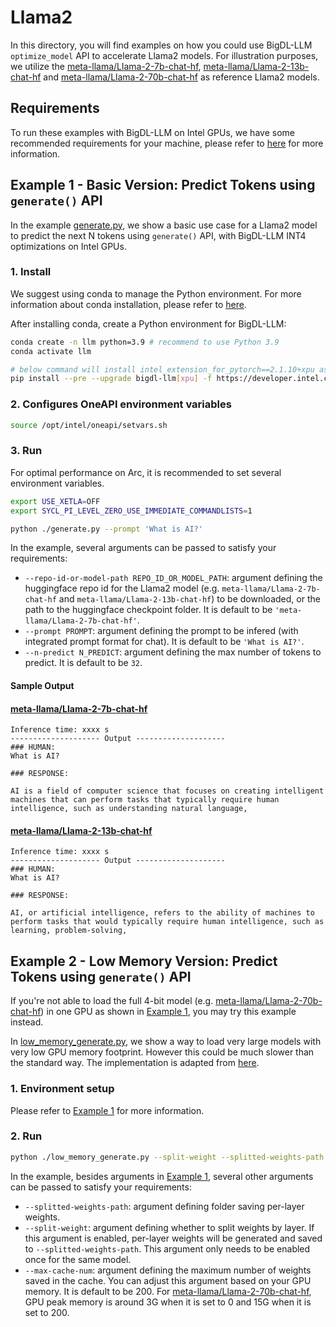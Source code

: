 # Llama2
In this directory, you will find examples on how you could use BigDL-LLM `optimize_model` API to accelerate Llama2 models. For illustration purposes, we utilize the [meta-llama/Llama-2-7b-chat-hf](https://huggingface.co/meta-llama/Llama-2-7b-chat-hf), [meta-llama/Llama-2-13b-chat-hf](https://huggingface.co/meta-llama/Llama-2-13b-chat-hf) and [meta-llama/Llama-2-70b-chat-hf](https://huggingface.co/meta-llama/Llama-2-70b-chat-hf) as reference Llama2 models.

## Requirements
To run these examples with BigDL-LLM on Intel GPUs, we have some recommended requirements for your machine, please refer to [here](../../../README.md#requirements) for more information.

## Example 1 - Basic Version: Predict Tokens using `generate()` API
In the example [generate.py](./generate.py), we show a basic use case for a Llama2 model to predict the next N tokens using `generate()` API, with BigDL-LLM INT4 optimizations on Intel GPUs.
### 1. Install
We suggest using conda to manage the Python environment. For more information about conda installation, please refer to [here](https://docs.conda.io/en/latest/miniconda.html#).

After installing conda, create a Python environment for BigDL-LLM:
```bash
conda create -n llm python=3.9 # recommend to use Python 3.9
conda activate llm

# below command will install intel_extension_for_pytorch==2.1.10+xpu as default
pip install --pre --upgrade bigdl-llm[xpu] -f https://developer.intel.com/ipex-whl-stable-xpu
```

### 2. Configures OneAPI environment variables
```bash
source /opt/intel/oneapi/setvars.sh
```

### 3. Run

For optimal performance on Arc, it is recommended to set several environment variables.

```bash
export USE_XETLA=OFF
export SYCL_PI_LEVEL_ZERO_USE_IMMEDIATE_COMMANDLISTS=1
```

```bash
python ./generate.py --prompt 'What is AI?'
```

In the example, several arguments can be passed to satisfy your requirements:

- `--repo-id-or-model-path REPO_ID_OR_MODEL_PATH`: argument defining the huggingface repo id for the Llama2 model (e.g. `meta-llama/Llama-2-7b-chat-hf` and `meta-llama/Llama-2-13b-chat-hf`) to be downloaded, or the path to the huggingface checkpoint folder. It is default to be `'meta-llama/Llama-2-7b-chat-hf'`.
- `--prompt PROMPT`: argument defining the prompt to be infered (with integrated prompt format for chat). It is default to be `'What is AI?'`.
- `--n-predict N_PREDICT`: argument defining the max number of tokens to predict. It is default to be `32`.

#### Sample Output
#### [meta-llama/Llama-2-7b-chat-hf](https://huggingface.co/meta-llama/Llama-2-7b-chat-hf)
```log
Inference time: xxxx s
-------------------- Output --------------------
### HUMAN:
What is AI?

### RESPONSE:

AI is a field of computer science that focuses on creating intelligent machines that can perform tasks that typically require human intelligence, such as understanding natural language,
```

#### [meta-llama/Llama-2-13b-chat-hf](https://huggingface.co/meta-llama/Llama-2-13b-chat-hf)
```log
Inference time: xxxx s
-------------------- Output --------------------
### HUMAN:
What is AI?

### RESPONSE:

AI, or artificial intelligence, refers to the ability of machines to perform tasks that would typically require human intelligence, such as learning, problem-solving,
```

## Example 2 - Low Memory Version: Predict Tokens using `generate()` API

If you're not able to load the full 4-bit model (e.g. [meta-llama/Llama-2-70b-chat-hf](https://huggingface.co/meta-llama/Llama-2-70b-chat-hf)) in one GPU as shown in [Example 1](#example-1---basic-version-predict-tokens-using-generate-api), you may try this example instead.

In [low_memory_generate.py](./low_memory_generate.py), we show a way to load very large models with very low GPU memory footprint. However this could be much slower than the standard way. The implementation is adapted from [here](https://www.kaggle.com/code/simjeg/platypus2-70b-without-wikipedia-rag).

### 1. Environment setup
Please refer to [Example 1](#example-1---basic-version-predict-tokens-using-generate-api) for more information.

### 2. Run

```bash
python ./low_memory_generate.py --split-weight --splitted-weights-path ${SPLITTED_WEIGHTS_PATH}
```

In the example, besides arguments in [Example 1](#3-run), several other arguments can be passed to satisfy your requirements:

- `--splitted-weights-path`: argument defining folder saving per-layer weights.
- `--split-weight`: argument defining whether to split weights by layer. If this argument is enabled, per-layer weights will be generated and saved to `--splitted-weights-path`. This argument only needs to be enabled once for the same model.
- `--max-cache-num`: argument defining the maximum number of weights saved in the cache. You can adjust this argument based on your GPU memory. It is default to be 200. For [meta-llama/Llama-2-70b-chat-hf](https://huggingface.co/meta-llama/Llama-2-70b-chat-hf), GPU peak memory is around 3G when it is set to 0 and 15G when it is set to 200.
